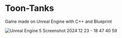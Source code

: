 # Toon-Tanks
Game made on Unreal Engine with C++ and Blueprint

![Unreal Engine 5 Screenshot 2024 12 23 - 18 47 40 59](https://github.com/user-attachments/assets/ae1c28a1-73da-4dfc-a4f3-0b416b6fb2b5)



